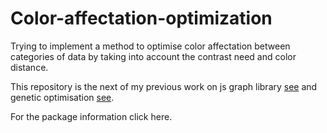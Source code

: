 # Color-affectation-optimization
Trying to implement a method to optimise color affectation between categories of data by taking into account the contrast need and color distance.  

This repository is the next of my previous work on js graph library [see](https://github.com/Path3m/test-js-steamgraph) and genetic optimisation [see](https://github.com/Path3m/test-optigen).  
  
For the package information click here.